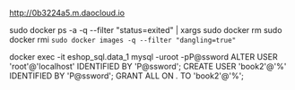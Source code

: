 http://0b3224a5.m.daocloud.io


sudo docker ps -a -q --filter "status=exited" | xargs sudo docker rm
sudo docker rmi `sudo docker images -q --filter "dangling=true"`

docker exec -it eshop_sql.data_1 mysql -uroot -pP@ssword
ALTER USER 'root'@'localhost' IDENTIFIED BY 'P@ssword';
CREATE USER 'book2'@'%' IDENTIFIED BY 'P@ssword';
GRANT ALL ON *.* TO 'book2'@'%';
